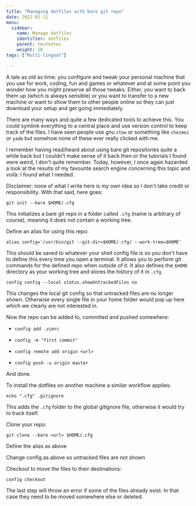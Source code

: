 ```yaml
---
title: "Managing dotfiles with bare git repo"
date: 2022-01-11
menu:
  sidebar:
    name: Manage dotfiles
    identifier: dotfiles
    parent: technotes
    weight: 10
tags: ["Multi-lingual"]

---
```


A tale as old as time: you configure and tweak your personal machine that you use for work, coding, fun and games or whatever and at some point you wonder how you might preserve all those tweaks. Either, you want to back them up (which is always sensible) or you want to transfer to a new machine or want to show them to other people online so they can just download your setup and get going immediately.

There are many ways and quite a few dedicated tools to achieve this. You could symlink everything to a central place and use version control to keep track of the files. I have seen people use gnu `stow` or something like `chezmoi` or `yadm` but somehow none of these ever really clicked with me. 

I remember having read/heard about using bare git repositories quite a while back but I couldn't make sense of it back then or the tutorials I found were weird, I don't quite remember. Today, however, I once again hazarded a look at the results of my favourite search engine concerning this topic and voilà: I found what I needed. 

Disclaimer: none of what I write here is my own idea so I don't take credit or responsibility. With that said, here goes:

`git init --bare $HOME/.cfg`

This initializes a bare git repo in a folder called `.cfg` (name is arbitrary of course), meaning it does not contain a working tree.

Define an alias for using this repo:

`alias config='/usr/bin/git --git-dir=$HOME/.cfg/ --work-tree=$HOME'`

This should be saved to whatever your shell config file is so you don't have to define this every time you open a terminal. It allows you to perform git commands for the defined repo when outside of it. It also defines the `$HOME` directory as your working tree and stores the history of it in `.cfg`. 

`config config --local status.showUntrackedFiles no`

This changes the local git config so that untracked files are no longer shown. Otherwise every single file in your home folder would pop up here which we clearly are not interested in.

Now the repo can be added to, committed and pushed somewhere:
   
   * `config add .vimrc`
   
   * `config -m "first commit"`
   
   * `config remote add origin <url>`
   
   * `config push -u origin master`

And done. 

To install the dotfiles on another machine a similar workflow applies:

`echo ".cfg" .gitignore`

This adds the `.cfg` folder to the global gitignore file, otherwise it would try to track itself.

Clone your repo: 

`git clone --bare <url> $HOME/.cfg`

Define the alias as above

Change config as above so untracked files are not shown

Checkout to move the files to their destinations: 

`config checkout`

The last step will throw an error if some of the files already exist. In that case they need to be moved somewhere else or deleted.
